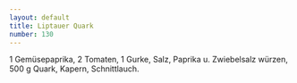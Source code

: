 ```yaml
---
layout: default
title: Liptauer Quark
number: 130
---
```


1 Gemüsepaprika, 2 Tomaten, 1 Gurke, Salz, Paprika u. Zwiebelsalz würzen, 500 g Quark, Kapern, Schnittlauch.
